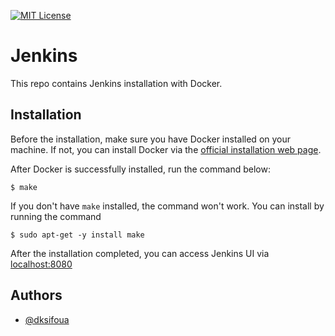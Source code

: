 [![MIT License](https://img.shields.io/badge/License-MIT-green.svg)](https://choosealicense.com/licenses/mit/)

# Jenkins
This repo contains Jenkins installation with Docker.

## Installation

Before the installation, make sure you have Docker installed on your machine. If not, you can install Docker via the [official installation web page](https://docs.docker.com/engine/install/).

After Docker is successfully installed, run the command below:

```shell
$ make
```

If you don't have `make` installed, the command won't work. You can install by running the  command 

```shell
$ sudo apt-get -y install make
```

After the installation completed, you can access Jenkins UI via [localhost:8080](http://localhost:8080/)

## Authors

- [@dksifoua](https://www.github.com/dksifoua)